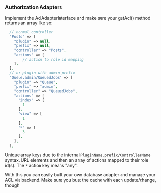 ### Authorization Adapters

Implement the AclAdapterInterface and make sure your getAcl() method returns an array like so:
```php
  // normal controller
  "Posts" => [
    "plugin" => null,
    "prefix" => null,
    "controller" => "Posts",
    "actions" => [
    	// action to role id mapping
    ],
  ],
  // or plugin with admin prefix
  "Queue.admin/QueuedJobs" => [
    "plugin" => "Queue",
    "prefix" => "admin",
    "controller" => "QueuedJobs",
    "actions" => [
      "index" => [
        1
      ],
      "view" => [
        1
      ],
      "*" => [
        3
      ],
    ],
  ],
```

Unique array keys due to the internal `PluginName.prefix/ControllerName` syntax.
URL elements and then an array of actions mapped to their role id(s).
The `*` action key means "any".

With this you can easily built your own database adapter and manage your ACL via backend.
Make sure you bust the cache with each update/change, though.
